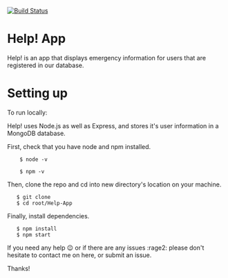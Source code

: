 [![Build Status](https://travis-ci.org/Polcat000/Help-App.svg?branch=master)](https://travis-ci.org/Polcat000/Help-App)
# Help! App

Help! is an app that displays emergency information for users that are registered in our database.

# Setting up

To run locally:

Help! uses Node.js as well as Express, and stores it's user information in a MongoDB database. 

First, check that you have node and npm installed.
```
    $ node -v
```

```
    $ npm -v
```
  
Then, clone the repo and cd into new directory's location on your machine.
```
   $ git clone 
   $ cd root/Help-App
```   

Finally, install dependencies.
```   
   $ npm install
   $ npm start
```
If you need any help :wink: or if there are any issues :rage2: please don't hesitate to contact me on here, or submit an issue.

Thanks!
